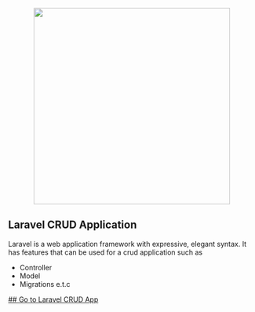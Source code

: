 <p align="center"><a href="https://laravel.com" target="_blank"><img src="https://raw.githubusercontent.com/laravel/art/master/logo-lockup/5%20SVG/2%20CMYK/1%20Full%20Color/laravel-logolockup-cmyk-red.svg" width="400"></a></p>

## Laravel CRUD Application

Laravel is a web application framework with expressive, elegant syntax. It has features that can be used for a crud application such as
- Controller
- Model
- Migrations e.t.c

<a href="http://zurilaravelcrud.herokuapp.com/" target="_blank">## Go to Laravel CRUD App</a> 